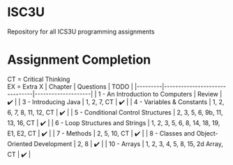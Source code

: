 # ISC3U
Repository for all ICS3U programming assignments
# Assignment Completion
CT = Critical Thinking  
EX = Extra X
| Chapter | Questions                     | TODO               |
|---------|-------------------------------|--------------------|
| 1 - An Introduction to Computers |             Review            | :heavy_check_mark: |
| 3 - Introducing Java |           1, 2, 7, CT           | :heavy_check_mark: |
| 4 - Variables & Constants |       1, 2, 6, 7, 8, 11, 12, CT      | :heavy_check_mark: |
| 5 - Conditional Control Structures |     2, 3, 5, 6, 9b, 11, 13, 16, CT    | :heavy_check_mark: |
| 6 - Loop Structures and Strings | 1, 2, 3, 5, 6, 8, 14, 18, 19, E1, E2, CT | :heavy_check_mark: |
| 7 - Methods |           2, 5, 10, CT           | :heavy_check_mark: |
| 8 - Classes and Object-Oriented Development |              2, 8              | :heavy_check_mark: |
| 10 - Arrays |   1, 2, 3, 4, 5, 8, 15, 2d Array, CT  | :heavy_check_mark: |
